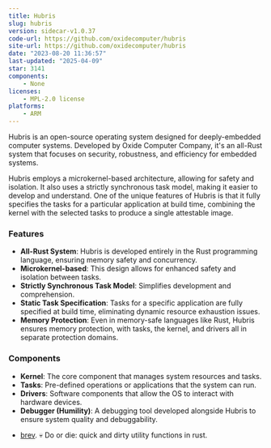 ```yaml
---
title: Hubris
slug: hubris
version: sidecar-v1.0.37
code-url: https://github.com/oxidecomputer/hubris
site-url: https://github.com/oxidecomputer/hubris
date: "2023-08-20 11:36:57"
last-updated: "2025-04-09"
star: 3141
components:
    - None
licenses:
    - MPL-2.0 license
platforms:
    - ARM
---
```

Hubris is an open-source operating system designed for deeply-embedded computer systems. Developed by Oxide Computer Company, it's an all-Rust system that focuses on security, robustness, and efficiency for embedded systems.

<!--more-->

Hubris employs a microkernel-based architecture, allowing for safety and isolation. It also uses a strictly synchronous task model, making it easier to develop and understand. One of the unique features of Hubris is that it fully specifies the tasks for a particular application at build time, combining the kernel with the selected tasks to produce a single attestable image.

### Features

- **All-Rust System**: Hubris is developed entirely in the Rust programming language, ensuring memory safety and concurrency.
- **Microkernel-based**: This design allows for enhanced safety and isolation between tasks.
- **Strictly Synchronous Task Model**: Simplifies development and comprehension.
- **Static Task Specification**: Tasks for a specific application are fully specified at build time, eliminating dynamic resource exhaustion issues.
- **Memory Protection**: Even in memory-safe languages like Rust, Hubris ensures memory protection, with tasks, the kernel, and drivers all in separate protection domains.

### Components

- **Kernel**: The core component that manages system resources and tasks.
- **Tasks**: Pre-defined operations or applications that the system can run.
- **Drivers**: Software components that allow the OS to interact with hardware devices.
- **Debugger (Humility)**: A debugging tool developed alongside Hubris to ensure system quality and debuggability.

<!--github-projects-->
- [brev](https://github.com/casey/brev). 💀 Do or die: quick and dirty utility functions in rust.
